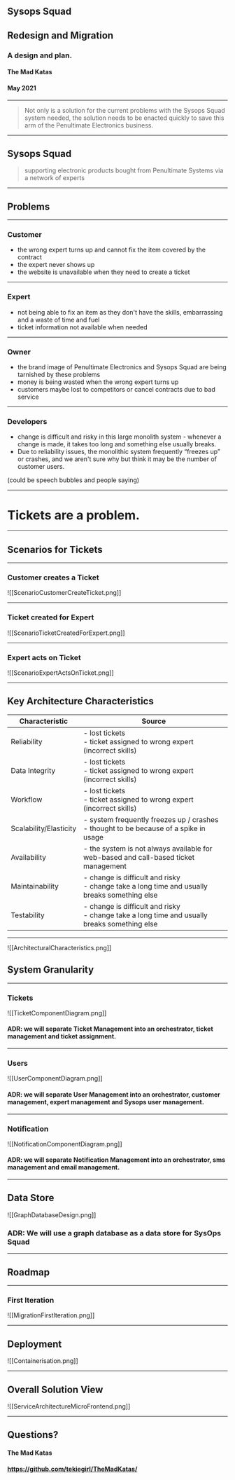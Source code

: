 ## Sysops Squad
## Redesign and Migration

### A design and plan.

#### The Mad Katas
#### May 2021

---

>Not only is a solution for the current problems with the Sysops Squad system needed, the solution needs to be enacted quickly to save this arm of the Penultimate Electronics business.

---

## Sysops Squad

> supporting electronic products bought from Penultimate Systems via a network of experts

---

## Problems

---

### Customer
- the wrong expert turns up and cannot fix the item covered by the contract
- the expert never shows up
- the website is unavailable when they need to create a ticket

---

### Expert
- not being able to fix an item as they don't have the skills, embarrassing and a waste of time and fuel
- ticket information not available when needed

---

### Owner
- the brand image of Penultimate Electronics and Sysops Squad are being tarnished by these problems
- money is being wasted when the wrong expert turns up
- customers maybe lost to competitors or cancel contracts due to bad service 

---

### Developers
- change is difficult and risky in this large monolith system - whenever a change is made, it takes too long and something else usually breaks.
- Due to reliability issues, the monolithic system frequently “freezes up” or crashes, and we aren't sure why but think it may be the number of customer users.

(could be speech bubbles and people saying)

---

# Tickets are a problem.

---

## Scenarios for Tickets

---

### Customer creates a Ticket
![[ScenarioCustomerCreateTicket.png]]

---

### Ticket created for Expert
![[ScenarioTicketCreatedForExpert.png]]

---

### Expert acts on Ticket
![[ScenarioExpertActsOnTicket.png]]

---

## Key Architecture Characteristics
| Characteristic         | Source                                                       |
| ---------------------- | ------------------------------------------------------------ |
| Reliability            | - lost tickets<br />- ticket assigned to wrong expert (incorrect skills) |
| Data Integrity         | - lost tickets<br />- ticket assigned to wrong expert (incorrect skills) |
| Workflow               | - lost tickets<br />- ticket assigned to wrong expert (incorrect skills) |
| Scalability/Elasticity | - system frequently freezes up / crashes<br />- thought to be because of a spike in usage |
| Availability           | - the system is not always available for web-based and call-based ticket management |
| Maintainability        | - change is difficult and risky<br />- change take a long time and usually breaks something else |
| Testability            | - change is difficult and risky<br />- change take a long time and usually breaks something else |

---

![[ArchitecturalCharacteristics.png]]

## System Granularity
---

### Tickets
![[TicketComponentDiagram.png]]

#### ADR: we will separate Ticket Management into an orchestrator, ticket management and ticket assignment.

---

### Users
![[UserComponentDiagram.png]]

#### ADR: we will separate User Management into an orchestrator, customer management, expert management and Sysops user management.

---

### Notification
![[NotificationComponentDiagram.png]]

#### ADR: we will separate Notification Management into an orchestrator, sms management and email management.

---

## Data Store
![[GraphDatabaseDesign.png]]
### ADR: We will use a graph database as a data store for SysOps Squad

---

## Roadmap

---

### First Iteration
![[MigrationFirstIteration.png]]

---

## Deployment
![[Containerisation.png]]

---

## Overall Solution View
![[ServiceArchitectureMicroFrontend.png]]

---

## Questions?
#### The Mad Katas
#### https://github.com/tekiegirl/TheMadKatas/